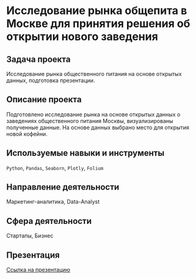 # Исследование рынка общепита в Москве для принятия решения об открытии нового заведения
## Задача проекта
Исследование рынка общественного питания на основе открытых данных, подготовка презентации.

## Описание проекта
Подготовлено исследование рынка на основе открытых данных о заведениях общественного питания Москвы, визуализированы полученные данные. На основе данных выбрано место для открытия новой кофейни.  

## Используемые навыки и инструменты
`Python`, `Pandas`, `Seaborn`, `Plotly`, `Folium`

## Направление деятельности
Маркетинг-аналитика, Data-Analyst

## Сфера деятельности
Стартапы, Бизнес

## Презентация
[Ссылка на презентацию](https://disk.yandex.ru/i/45j95K67GbMPHw)
